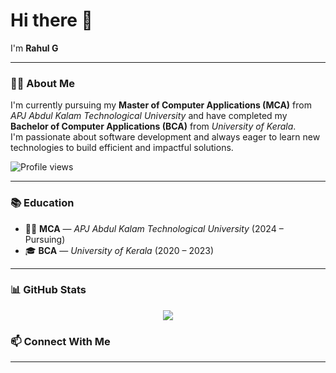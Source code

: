 <h1 align="left">Hi there <coders/> 👋</h1>

<p align="left">I'm <strong>Rahul G</strong></p>

---

### 🧑‍💻 About Me

I'm currently pursuing my **Master of Computer Applications (MCA)** from *APJ Abdul Kalam Technological University* and have completed my **Bachelor of Computer Applications (BCA)** from *University of Kerala*.  
I'm passionate about software development and always eager to learn new technologies to build efficient and impactful solutions.

<p align="left">
  <img src="https://komarev.com/ghpvc/?username=Rahulg-21&label=Profile%20views&color=0e75b6&style=flat" alt="Profile views" />
</p>

---

### 📚 Education

- 🧑‍🎓 **MCA** — *APJ Abdul Kalam Technological University* (2024 – Pursuing)  
- 🎓 **BCA** — *University of Kerala* (2020 – 2023)

---

### 📊 GitHub Stats

<p align="center">
  <img src="https://github-readme-stats.vercel.app/api/top-langs/?username=Rahulg-21&theme=merko&hide_border=true&include_all_commits=true&count_private=true&layout=compact" />
</p>

### 📫 Connect With Me

<!-- - 🔗 [LinkedIn](https://www.linkedin.com/in/murali-krishna-linked-in)
 - 📧 [mail@gmail.com](mailto:mail@gmail.com) -->

---
